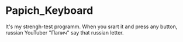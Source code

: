 # Papich_Keyboard
It's my strengh-test programm.  When you srart it and press any button, russian YouTuber "Папич" say that russian letter.

